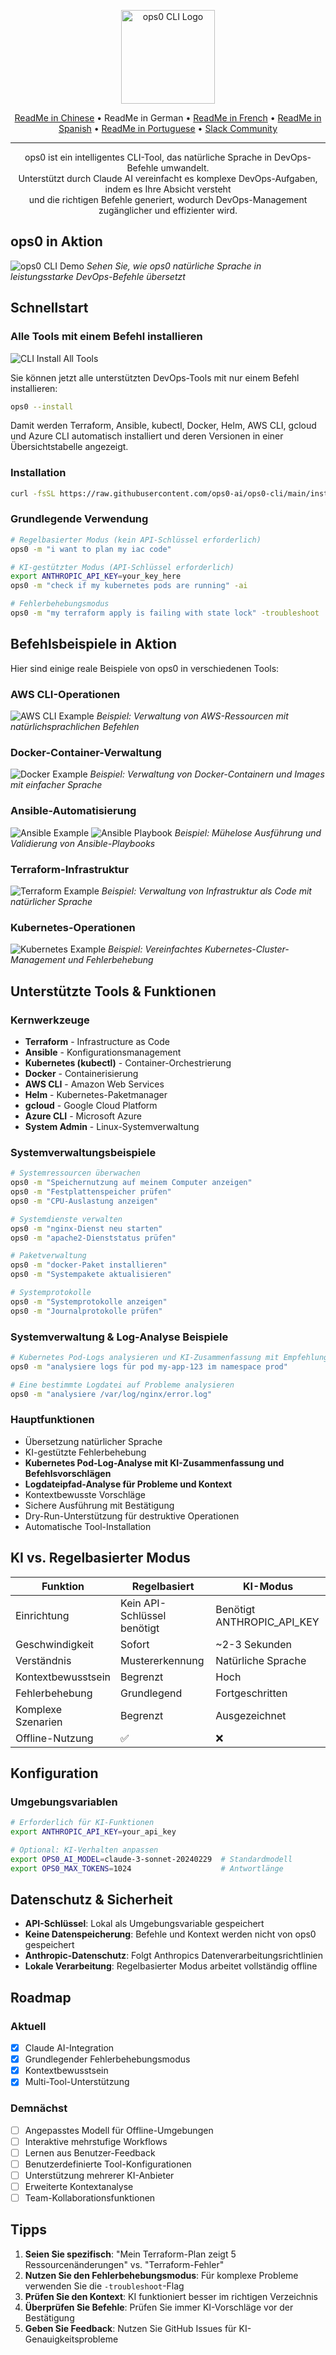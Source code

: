 <p align="center">
  <img src="assets/logo.jpg" alt="ops0 CLI Logo" width="150">
</p>

<p align="center">
  <a href="./README.zh-CN.md">ReadMe in Chinese</a> • 
  ReadMe in German • 
  <a href="./README.fr.md">ReadMe in French</a> • 
  <a href="./README.es.md">ReadMe in Spanish</a> • 
  <a href="./README.pt-BR.md">ReadMe in Portuguese</a> • 
  <a href="https://join.slack.com/t/ops0/shared_invite/zt-37akwqb1v-BvfK7AioDlRhje94UN2tkw">Slack Community</a>
</p>

---

<p align="center">
ops0 ist ein intelligentes CLI-Tool, das natürliche Sprache in DevOps-Befehle umwandelt.<br>
Unterstützt durch Claude AI vereinfacht es komplexe DevOps-Aufgaben, indem es Ihre Absicht versteht<br>
und die richtigen Befehle generiert, wodurch DevOps-Management zugänglicher und effizienter wird.
</p>

## ops0 in Aktion

![ops0 CLI Demo](assets/ops0cli.gif)
*Sehen Sie, wie ops0 natürliche Sprache in leistungsstarke DevOps-Befehle übersetzt*

## Schnellstart

### Alle Tools mit einem Befehl installieren

![CLI Install All Tools](assets/cli-install.png)

Sie können jetzt alle unterstützten DevOps-Tools mit nur einem Befehl installieren:

```bash
ops0 --install
```

Damit werden Terraform, Ansible, kubectl, Docker, Helm, AWS CLI, gcloud und Azure CLI automatisch installiert und deren Versionen in einer Übersichtstabelle angezeigt.

### Installation
```bash
curl -fsSL https://raw.githubusercontent.com/ops0-ai/ops0-cli/main/install.sh | bash
```

### Grundlegende Verwendung
```bash
# Regelbasierter Modus (kein API-Schlüssel erforderlich)
ops0 -m "i want to plan my iac code"

# KI-gestützter Modus (API-Schlüssel erforderlich)
export ANTHROPIC_API_KEY=your_key_here
ops0 -m "check if my kubernetes pods are running" -ai

# Fehlerbehebungsmodus
ops0 -m "my terraform apply is failing with state lock" -troubleshoot
```

## Befehlsbeispiele in Aktion

Hier sind einige reale Beispiele von ops0 in verschiedenen Tools:

### AWS CLI-Operationen
![AWS CLI Example](assets/aws.png)
*Beispiel: Verwaltung von AWS-Ressourcen mit natürlichsprachlichen Befehlen*

### Docker-Container-Verwaltung
![Docker Example](assets/docker.png)
*Beispiel: Verwaltung von Docker-Containern und Images mit einfacher Sprache*

### Ansible-Automatisierung
![Ansible Example](assets/ansible.png)
![Ansible Playbook](assets/ansible-playbook.png)
*Beispiel: Mühelose Ausführung und Validierung von Ansible-Playbooks*

### Terraform-Infrastruktur
![Terraform Example](assets/terraform.png)
*Beispiel: Verwaltung von Infrastruktur als Code mit natürlicher Sprache*

### Kubernetes-Operationen
![Kubernetes Example](assets/kubernetes.png)
*Beispiel: Vereinfachtes Kubernetes-Cluster-Management und Fehlerbehebung*

## Unterstützte Tools & Funktionen

### Kernwerkzeuge
- **Terraform** - Infrastructure as Code
- **Ansible** - Konfigurationsmanagement
- **Kubernetes (kubectl)** - Container-Orchestrierung
- **Docker** - Containerisierung
- **AWS CLI** - Amazon Web Services
- **Helm** - Kubernetes-Paketmanager
- **gcloud** - Google Cloud Platform
- **Azure CLI** - Microsoft Azure
- **System Admin** - Linux-Systemverwaltung

### Systemverwaltungsbeispiele
```bash
# Systemressourcen überwachen
ops0 -m "Speichernutzung auf meinem Computer anzeigen"
ops0 -m "Festplattenspeicher prüfen"
ops0 -m "CPU-Auslastung anzeigen"

# Systemdienste verwalten
ops0 -m "nginx-Dienst neu starten"
ops0 -m "apache2-Dienststatus prüfen"

# Paketverwaltung
ops0 -m "docker-Paket installieren"
ops0 -m "Systempakete aktualisieren"

# Systemprotokolle
ops0 -m "Systemprotokolle anzeigen"
ops0 -m "Journalprotokolle prüfen"
```

### Systemverwaltung & Log-Analyse Beispiele
```bash
# Kubernetes Pod-Logs analysieren und KI-Zusammenfassung mit Empfehlungen erhalten
ops0 -m "analysiere logs für pod my-app-123 im namespace prod"

# Eine bestimmte Logdatei auf Probleme analysieren
ops0 -m "analysiere /var/log/nginx/error.log"
```

### Hauptfunktionen
- Übersetzung natürlicher Sprache
- KI-gestützte Fehlerbehebung
- **Kubernetes Pod-Log-Analyse mit KI-Zusammenfassung und Befehlsvorschlägen**
- **Logdateipfad-Analyse für Probleme und Kontext**
- Kontextbewusste Vorschläge
- Sichere Ausführung mit Bestätigung
- Dry-Run-Unterstützung für destruktive Operationen
- Automatische Tool-Installation

## KI vs. Regelbasierter Modus

| Funktion | Regelbasiert | KI-Modus |
|---------|------------|---------|
| Einrichtung | Kein API-Schlüssel benötigt | Benötigt ANTHROPIC_API_KEY |
| Geschwindigkeit | Sofort | ~2-3 Sekunden |
| Verständnis | Mustererkennung | Natürliche Sprache |
| Kontextbewusstsein | Begrenzt | Hoch |
| Fehlerbehebung | Grundlegend | Fortgeschritten |
| Komplexe Szenarien | Begrenzt | Ausgezeichnet |
| Offline-Nutzung | ✅ | ❌ |

## Konfiguration

### Umgebungsvariablen
```bash
# Erforderlich für KI-Funktionen
export ANTHROPIC_API_KEY=your_api_key

# Optional: KI-Verhalten anpassen
export OPS0_AI_MODEL=claude-3-sonnet-20240229  # Standardmodell
export OPS0_MAX_TOKENS=1024                    # Antwortlänge
```

## Datenschutz & Sicherheit

- **API-Schlüssel**: Lokal als Umgebungsvariable gespeichert
- **Keine Datenspeicherung**: Befehle und Kontext werden nicht von ops0 gespeichert
- **Anthropic-Datenschutz**: Folgt Anthropics Datenverarbeitungsrichtlinien
- **Lokale Verarbeitung**: Regelbasierter Modus arbeitet vollständig offline

## Roadmap

### Aktuell
- [x] Claude AI-Integration
- [x] Grundlegender Fehlerbehebungsmodus
- [x] Kontextbewusstsein
- [x] Multi-Tool-Unterstützung

### Demnächst
- [ ] Angepasstes Modell für Offline-Umgebungen
- [ ] Interaktive mehrstufige Workflows
- [ ] Lernen aus Benutzer-Feedback
- [ ] Benutzerdefinierte Tool-Konfigurationen
- [ ] Unterstützung mehrerer KI-Anbieter
- [ ] Erweiterte Kontextanalyse
- [ ] Team-Kollaborationsfunktionen

## Tipps

1. **Seien Sie spezifisch**: "Mein Terraform-Plan zeigt 5 Ressourcenänderungen" vs. "Terraform-Fehler"
2. **Nutzen Sie den Fehlerbehebungsmodus**: Für komplexe Probleme verwenden Sie die `-troubleshoot`-Flag
3. **Prüfen Sie den Kontext**: KI funktioniert besser im richtigen Verzeichnis
4. **Überprüfen Sie Befehle**: Prüfen Sie immer KI-Vorschläge vor der Bestätigung
5. **Geben Sie Feedback**: Nutzen Sie GitHub Issues für KI-Genauigkeitsprobleme 